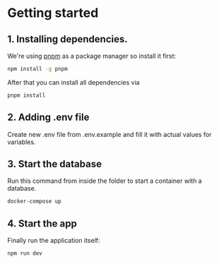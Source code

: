 # Getting started

## 1. Installing dependencies.

We're using [pnpm](https://pnpm.io/) as a package manager so install it first:

```bash
npm install -g pnpm
```

After that you can install all dependencies via

```bash
pnpm install
```

## 2. Adding .env file

Create new .env file from .env.example and fill it with actual values for variables.

## 3. Start the database

Run this command from inside the folder to start a container with a database.

```bash
docker-compose up
```

## 4. Start the app

Finally run the application itself:

```bash
npm run dev
```
